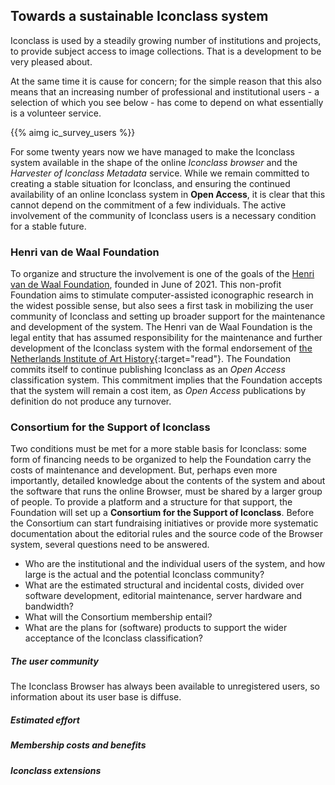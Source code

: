 <a name="sponsors"/>

## Towards a sustainable Iconclass system

Iconclass is used by a steadily growing number of institutions and projects, to provide subject access to image collections. That is a development to be very pleased about.

At the same time it is cause for concern; for the simple reason that this also means that an increasing number of professional and institutional users - a selection of which you see below - has come to depend on what essentially is a volunteer service.

{{% aimg ic_survey_users %}}

For some twenty years now we have managed to make the Iconclass system available in the shape of the online _Iconclass browser_ and the _Harvester of Iconclass Metadata_ service.
While we remain committed to creating a stable situation for Iconclass, and ensuring the continued availability of an online Iconclass system in __Open Access__, it is clear that this cannot depend on the commitment of a few individuals. The active involvement of the community of Iconclass users is a necessary condition for a stable future.

### Henri van de Waal Foundation

To organize and structure the involvement is one of the goals of the <a href="https://henrivandewaalfoundation.org" target="read">Henri van de Waal Foundation</a>, founded in June of 2021. This non-profit Foundation aims to stimulate computer-assisted iconographic research in the widest possible sense, but also sees a first task in mobilizing the user community of Iconclass and setting up broader support for the maintenance and development of the system.
The Henri van de Waal Foundation is the legal entity that has assumed responsibility for the maintenance and further development of the Iconclass system with the formal endorsement of [the Netherlands Institute of Art History](https://henrivandewaalfoundation.org/Iconclasstransferstatement20211104.pdf){:target="read"}. The Foundation commits itself to continue publishing Iconclass as an _Open Access_ classification system. This commitment implies that the Foundation accepts that the system will remain a cost item, as _Open Access_ publications by definition do not produce any turnover.

### Consortium for the Support of Iconclass

Two conditions must be met for a more stable basis for Iconclass: some form of financing needs to be organized to help the Foundation carry the costs of maintenance and development. But, perhaps even more importantly, detailed knowledge about the contents of the system and about the software that runs the online Browser, must be shared by a larger group of people.
To provide a platform and a structure for that support, the Foundation will set up a __Consortium for the Support of Iconclass__.
Before the Consortium can start fundraising initiatives or provide more systematic documentation about the editorial rules and the source code of the Browser system, several questions need to be answered.
- Who are the institutional and the individual users of the system, and how large is the actual and the potential Iconclass community?
- What are the estimated structural and incidental costs, divided over software development, editorial maintenance, server hardware and bandwidth?
- What will the Consortium membership entail?
- What are the plans for (software) products to support the wider acceptance of the Iconclass classification?

##### The user community
The Iconclass Browser has always been available to unregistered users, so information about its user base is diffuse.

##### Estimated effort


##### Membership costs and benefits


##### Iconclass extensions


